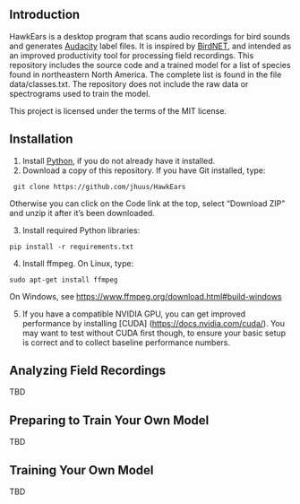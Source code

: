 ## Introduction
HawkEars is a desktop program that scans audio recordings for bird sounds and generates [Audacity](https://www.audacityteam.org/) label files. It is inspired by [BirdNET](https://github.com/kahst/BirdNET), and intended as an improved productivity tool for processing field recordings. This repository includes the source code and a trained model for a list of species found in northeastern North America. The complete list is found in the file data/classes.txt. The repository does not include the raw data or spectrograms used to train the model.

This project is licensed under the terms of the MIT license.

## Installation
1.	Install [Python](https://www.python.org/downloads/), if you do not already have it installed.
2.	Download a copy of this repository. If you have Git installed, type:

```
 git clone https://github.com/jhuus/HawkEars
```
 
Otherwise you can click on the Code link at the top, select “Download ZIP” and unzip it after it’s been downloaded.

3.	Install required Python libraries:

```
pip install -r requirements.txt
```

4.	Install ffmpeg. On Linux, type:

```
sudo apt-get install ffmpeg
```

On Windows, see https://www.ffmpeg.org/download.html#build-windows 

5. If you have a compatible NVIDIA GPU, you can get improved performance by installing [CUDA] (https://docs.nvidia.com/cuda/). You may want to test without CUDA first though, to ensure your basic setup is correct and to collect baseline performance numbers. 

## Analyzing Field Recordings
TBD

## Preparing to Train Your Own Model
TBD

## Training Your Own Model
TBD
